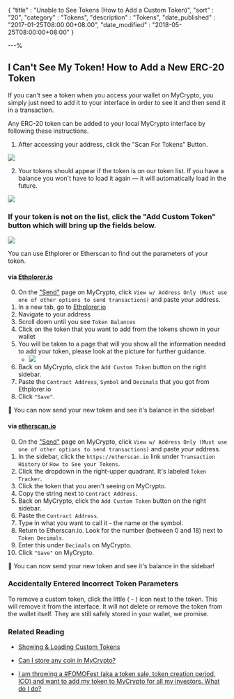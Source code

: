 {
"title"       : "Unable to See Tokens (How to Add a Custom Token)",
"sort"        : "20",
"category"    : "Tokens",
"description" : "Tokens",
"date_published" : "2017-01-25T08:00:00+08:00",
"date_modified"  : "2018-05-25T08:00:00+08:00"
}

---%

## I Can't See My Token! How to Add a New ERC-20 Token

If you can't see a token when you access your wallet on MyCrypto, you simply just need to add it to your interface in order to see it and then send it in a transaction.

Any ERC-20 token can be added to your local MyCrypto interface by following these instructions.

1. After accessing your address, click the "Scan For Tokens" Button. 

![](https://i.imgur.com/kXmezaU.png)

2. Your tokens should appear if the token is on our token list. If you have a balance you won't have to load it again — it will automatically load in the future.

![](https://i.imgur.com/vxho4sO.png)

### If your token is not on the list, click the "Add Custom Token" button which will bring up the fields below.

![](https://i.imgur.com/p1wwXQ9.png)

You can use Ethplorer or Etherscan to find out the parameters of your token. 

#### via [Ethplorer.io](https://ethplorer.io/) 


0.  On the ["Send"](https://mycrypto.com/account) page on MyCrypto, click `View w/ Address Only (Must use one of other options to send transactions)` and paste *your* address.
1.  In a new tab, go to [Ethplorer.io](https://ethplorer.io/) 
2.  Navigate to your address
3.  Scroll down until you see `Token Balances`
4.  Click on the token that you want to add from the tokens shown in your wallet
5.  You will be taken to a page that will you show all the information needed to add your token, please look at the picture for further guidance.
    - ![](https://i.imgur.com/5UCTIng.png)
6.  Back on MyCrypto, click the `Add Custom Token` button on the right sidebar.
7.  Paste the `Contract Address`, `Symbol` and `Decimals` that you got from Ethplorer.io
8.  Click `"Save"`.


🎉 You can now send your new token and see it's balance in the sidebar!

#### via [etherscan.io](https://etherscan.io)

0.  On the ["Send"](https://mycrypto.com/account) page on MyCrypto, click `View w/ Address Only (Must use one of other options to send transactions)` and paste *your* address.
1.  In the sidebar, click the `https://etherscan.io` link under `Transaction History` or `How to See your Tokens`.
2.  Click the dropdown in the right-upper quadrant. It's labeled `Token Tracker`.
3.  Click the token that you aren't seeing on MyCrypto.
4.  Copy the string next to `Contract Address`.
6.  Back on MyCrypto, click the `Add Custom Token` button on the right sidebar.
7.  Paste the `Contract Address`.
8.  Type in what you want to call it - the name or the symbol.
9.  Return to Etherscan.io. Look for the number (between 0 and 18) next to `Token Decimals`.
10. Enter this under `Decimals` on MyCrypto.
10.  Click `"Save"` on MyCrypto.

🎉 You can now send your new token and see it's balance in the sidebar!

### Accidentally Entered Incorrect Token Parameters

To remove a custom token, click the little ( - ) icon next to the token. This will remove it from the interface. It will not delete or remove the token from the wallet itself. They are still safely stored in your wallet, we promise.


### Related Reading

- [Showing & Loading Custom Tokens](https://support.mycrypto.com/tokens/showing-and-loading-tokens.html)

- [Can I store any coin in MyCrypto?](https://support.mycrypto.com/faq/sending-bitcoin-btc-ltc-xmr-to-mycrypto.html)

- [I am throwing a #FOMOFest (aka a token sale, token creation period, ICO) and want to add my token to MyCrypto for all my investors. What do I do?](https://support.mycrypto.com/tokens/token-creators-add-your-token-to-mycrypto.html)
